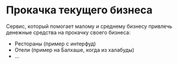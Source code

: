# Прокачка текущего бизнеса

Сервис, который помогает малому и среднему бизнесу привлечь денежные средства на прокачку своего бизнеса:

- Рестораны (пример с интерфуд)
- Отели (пример на Балхаше, когда из халабуды)
- …